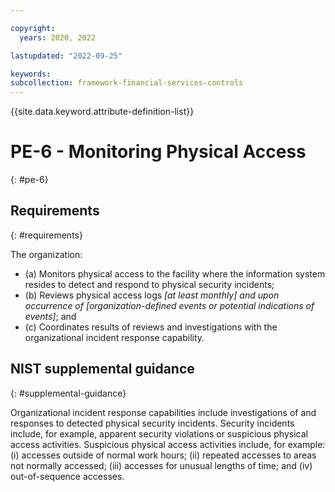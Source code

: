 ```yaml
---

copyright:
  years: 2020, 2022

lastupdated: "2022-09-25"

keywords: 
subcollection: framework-financial-services-controls
---
```


{{site.data.keyword.attribute-definition-list}}

         
# PE-6 - Monitoring Physical Access
{: #pe-6}

## Requirements
{: #requirements}

The organization:

- (a) Monitors physical access to the facility where the information system resides to detect and respond to physical security incidents;
- (b) Reviews physical access logs _[at least monthly] and upon occurrence of [organization-defined events or potential indications of events]_; and
- (c) Coordinates results of reviews and investigations with the organizational incident response capability.

## NIST supplemental guidance
{: #supplemental-guidance}

Organizational incident response capabilities include investigations of and responses to detected physical security incidents. Security incidents include, for example, apparent security violations or suspicious physical access activities. Suspicious physical access activities include, for example: (i) accesses outside of normal work hours; (ii) repeated accesses to areas not normally accessed; (iii) accesses for unusual lengths of time; and (iv) out-of-sequence accesses.




